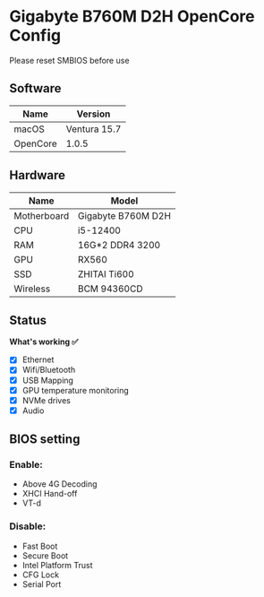 # Gigabyte B760M D2H OpenCore Config

Please reset SMBIOS before use

## Software
| Name     | Version      |
| -----    | -------      |
| macOS    | Ventura 15.7 |
| OpenCore | 1.0.5        | 



## Hardware
| Name          | Model                |
| ------------- | -------------      | 
| Motherboard   | Gigabyte B760M D2H |
| CPU           | i5-12400           | 
| RAM           | 16G*2 DDR4 3200    | 
| GPU           | RX560              | 
| SSD           | ZHITAI Ti600       |
| Wireless      | BCM 94360CD        |


## Status

<summary><strong>What's working ✅</strong></summary>

- [x] Ethernet
- [x] Wifi/Bluetooth
- [x] USB Mapping
- [x] GPU temperature monitoring
- [x] NVMe drives
- [x] Audio

## BIOS setting
### Enable:
* Above 4G Decoding
* XHCI Hand-off
* VT-d

### Disable:
* Fast Boot
* Secure Boot
* Intel Platform Trust
* CFG Lock
* Serial Port
